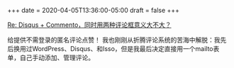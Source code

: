 +++
date = 2020-04-05T13:36:00-05:00
draft = false
+++

[Re: Disqus + Commento，同时用两种评论框意义大不大？](<https://dlyang.me/two-comment-plugins-3/>)

给提供不需登录的匿名评论点赞！ 我也刚刚从折腾评论系统的苦海中解脱：我先后换用过WordPress、Disqus、和Isso，但是我最后决定直接用一个mailto表单，自己手动添加、管理评论。

